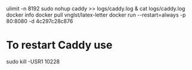 ulimit -n 8192
sudo nohup caddy >> logs/caddy.log &
cat logs/caddy.log
docker info
docker pull vnglst/latex-letter
docker run --restart=always -p 80:8080 -d 4c297c28c876

# To restart Caddy use
sudo kill -USR1 10228